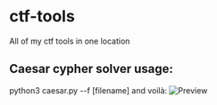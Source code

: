 # ctf-tools
All of my ctf tools in one location

## Caesar cypher solver usage:
python3 caesar.py --f [filename]
and voilà:
![Preview](http://www.imageurl.ir/images/14026727511808012822.png)
